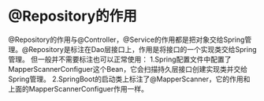 # @Repository的作用

@Repository的作用与@Controller，@Service的作用都是把对象交给Spring管理。@Repository是标注在Dao层接口上，作用是将接口的一个实现类交给Spring管理。
但一般并不需要标注也可以正常使用：
1.Spring配置文件中配置了MapperScannerConfiguer这个Bean，它会扫描持久层接口创建实现类并交给Spring管理。
2.SpringBoot的启动类上标注了@MapperScanner，它的作用和上面的MapperScannerConfiguer作用一样。